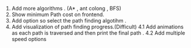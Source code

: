1. Add more algorithms . (A* , ant colong , BFS)
2. Show minimum Path cost on frontend.
3. Add option so select the path finding algotihm .
4. Add visualization of path finding progress.(Difficult)
    4.1 Add animations as each path is traversed and then print the final path . 
    4.2 Add multiple speed options